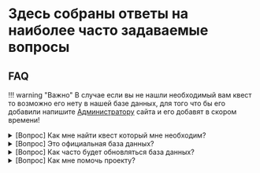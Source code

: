 # Здесь собраны ответы на наиболее часто задаваемые вопросы

## FAQ
!!! warning "Важно"
    В случае если вы не нашли необходимый вам квест то возможно его нету в нашей базе данных, для того что бы его добавили напишите [Администратору](https://vk.com/kick_me_plz/) сайта и его добавят в скором времени!
 <details>
   <summary>[Вопрос] Как мне найти квест который мне необходим?</summary>
     <ul>
       <li>[Ответ] Воспользуйтесь поиском в правой верхней части экрана, напишите в поиске название вашего квеста.</li>
     </ul>
 </details>
 <details>
   <summary>[Вопрос] Это официальная база данных?</summary>
     <ul>
       <li>[Ответ] Нет! Это база создана при помощи игроков.</li>
     </ul>
 </details>
 <details>
   <summary>[Вопрос] Как часто будет обновляться база данных?</summary>
     <ul>
       <li>[Ответ] База данных будет обновляться по мере поступления квестов, по началу конечно же в ней будет мало квестов но по мере возможности мы будем пополнять базу данных квестов.</li>
     </ul>
 </details>
 <details>
   <summary>[Вопрос] Как мне помочь проекту?</summary>
     <ul>
       <li>[Ответ] Перейдите во вкладку [Инфо > Связь](about/links.md), там вы найдете все ссылки.</li>
     </ul>
 </details>
